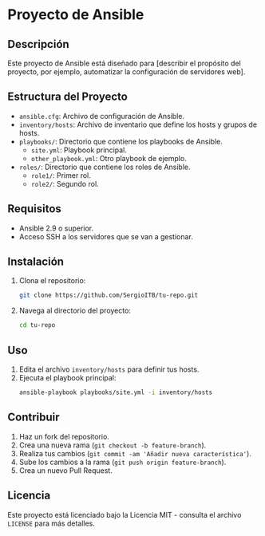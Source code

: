 # Proyecto de Ansible

## Descripción
Este proyecto de Ansible está diseñado para [describir el propósito del proyecto, por ejemplo, automatizar la configuración de servidores web].

## Estructura del Proyecto
- `ansible.cfg`: Archivo de configuración de Ansible.
- `inventory/hosts`: Archivo de inventario que define los hosts y grupos de hosts.
- `playbooks/`: Directorio que contiene los playbooks de Ansible.
  - `site.yml`: Playbook principal.
  - `other_playbook.yml`: Otro playbook de ejemplo.
- `roles/`: Directorio que contiene los roles de Ansible.
  - `role1/`: Primer rol.
  - `role2/`: Segundo rol.

## Requisitos
- Ansible 2.9 o superior.
- Acceso SSH a los servidores que se van a gestionar.

## Instalación
1. Clona el repositorio:
    ```bash
    git clone https://github.com/SergioITB/tu-repo.git
    ```
2. Navega al directorio del proyecto:
    ```bash
    cd tu-repo
    ```

## Uso
1. Edita el archivo `inventory/hosts` para definir tus hosts.
2. Ejecuta el playbook principal:
    ```bash
    ansible-playbook playbooks/site.yml -i inventory/hosts
    ```

## Contribuir
1. Haz un fork del repositorio.
2. Crea una nueva rama (`git checkout -b feature-branch`).
3. Realiza tus cambios (`git commit -am 'Añadir nueva característica'`).
4. Sube los cambios a la rama (`git push origin feature-branch`).
5. Crea un nuevo Pull Request.

## Licencia
Este proyecto está licenciado bajo la Licencia MIT - consulta el archivo `LICENSE` para más detalles.
